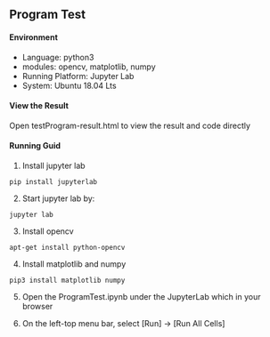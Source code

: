 ## Program Test
#### Environment
* Language: python3
* modules: opencv, matplotlib, numpy
* Running Platform: Jupyter Lab
* System: Ubuntu 18.04 Lts

#### View the Result

Open testProgram-result.html to view the result and code directly

#### Running Guid
1. Install jupyter lab

```
pip install jupyterlab
```

2. Start jupyter lab by:

```
jupyter lab
```

3. Install opencv

```
apt-get install python-opencv
```

4. Install matplotlib and numpy

```
pip3 install matplotlib numpy
```

5. Open the ProgramTest.ipynb under the JupyterLab which in your browser

6. On the left-top menu bar, select [Run] -> [Run All Cells]
